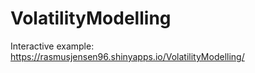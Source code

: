 # VolatilityModelling

Interactive example:
https://rasmusjensen96.shinyapps.io/VolatilityModelling/
